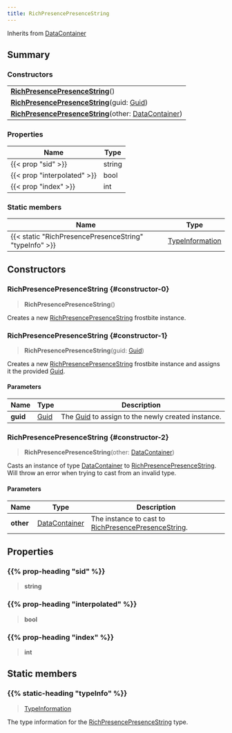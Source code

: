 ```yaml
---
title: RichPresencePresenceString
---
```


Inherits from 
[DataContainer](/vext/ref/shared/class/datacontainer)

## Summary
### Constructors
| |
| ----------- |
| **[RichPresencePresenceString](#constructor-0)**() |
| **[RichPresencePresenceString](#constructor-1)**(guid: [Guid](/vext/ref/shared/class/guid)) |
| **[RichPresencePresenceString](#constructor-2)**(other: [DataContainer](/vext/ref/shared/class/datacontainer)) |

### Properties
| Name | Type |
| ---- | ---- |
| {{< prop "sid" >}} | string |
| {{< prop "interpolated" >}} | bool |
| {{< prop "index" >}} | int |

### Static members
| Name | Type |
| ---- | ---- |
| {{< static "RichPresencePresenceString" "typeInfo" >}} | [TypeInformation](/vext/ref/shared/class/typeinformation) |

## Constructors
### RichPresencePresenceString {#constructor-0}
> **RichPresencePresenceString**()

Creates a new [RichPresencePresenceString](/vext/ref/fb/richpresencepresencestring) frostbite instance.

### RichPresencePresenceString {#constructor-1}
> **RichPresencePresenceString**(guid: [Guid](/vext/ref/shared/class/guid))

Creates a new [RichPresencePresenceString](/vext/ref/fb/richpresencepresencestring) frostbite instance and assigns it the provided [Guid](/vext/ref/shared/class/guid).

#### Parameters
| Name | Type | Description |
| ---- | ---- | ----------- |
| **guid** | [Guid](/vext/ref/shared/class/guid) | The [Guid](/vext/ref/shared/class/guid) to assign to the newly created instance. |

### RichPresencePresenceString {#constructor-2}
> **RichPresencePresenceString**(other: [DataContainer](/vext/ref/shared/class/datacontainer))

Casts an instance of type [DataContainer](/vext/ref/shared/class/datacontainer) to [RichPresencePresenceString](/vext/ref/fb/richpresencepresencestring). Will throw an error when trying to cast from an invalid type.

#### Parameters
| Name | Type | Description |
| ---- | ---- | ----------- |
| **other** | [DataContainer](/vext/ref/shared/class/datacontainer) | The instance to cast to [RichPresencePresenceString](/vext/ref/fb/richpresencepresencestring). |

## Properties
### {{% prop-heading "sid" %}}
> **string**

### {{% prop-heading "interpolated" %}}
> **bool**

### {{% prop-heading "index" %}}
> **int**

## Static members
### {{% static-heading "typeInfo" %}}
> [TypeInformation](/vext/ref/shared/class/typeinformation)

The type information for the [RichPresencePresenceString](/vext/ref/fb/richpresencepresencestring) type.

